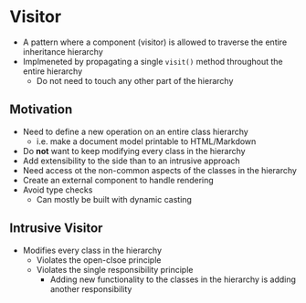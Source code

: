 # Visitor
- A pattern where a component (visitor) is allowed to traverse the entire inheritance hierarchy
- Implmeneted by propagating a single `visit()` method throughout the entire hierarchy
    - Do not need to touch any other part of the hierarchy

## Motivation
- Need to define a new operation on an entire class hierarchy
    - i.e. make a document model printable to HTML/Markdown
- Do **not** want to keep modifying every class in the hierarchy
- Add extensibility to the side than to an intrusive approach
- Need access ot the non-common aspects of the classes in the hierarchy
- Create an external component to handle rendering
- Avoid type checks
    - Can mostly be built with dynamic casting

## Intrusive Visitor
- Modifies every class in the hierarchy
    - Violates the open-clsoe principle
    - Violates the single responsibility principle
        - Adding new functionality to the classes in the hierarchy is adding another responsibility